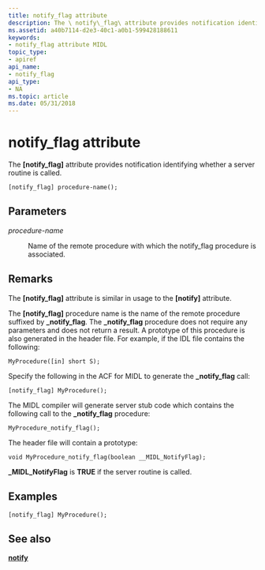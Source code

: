 ```yaml
---
title: notify_flag attribute
description: The \ notify\_flag\ attribute provides notification identifying whether a server routine is called.
ms.assetid: a40b7114-d2e3-40c1-a0b1-599428188611
keywords:
- notify_flag attribute MIDL
topic_type:
- apiref
api_name:
- notify_flag
api_type:
- NA
ms.topic: article
ms.date: 05/31/2018
---
```


# notify\_flag attribute

The **\[notify\_flag\]** attribute provides notification identifying whether a server routine is called.

``` syntax
[notify_flag] procedure-name();
```

## Parameters

<dl> <dt>

*procedure-name* 
</dt> <dd>

Name of the remote procedure with which the notify\_flag procedure is associated.

</dd> </dl>

## Remarks

The **\[notify\_flag\]** attribute is similar in usage to the **\[notify\]** attribute.

The **\[notify\_flag\]** procedure name is the name of the remote procedure suffixed by **\_notify\_flag**. The **\_notify\_flag** procedure does not require any parameters and does not return a result. A prototype of this procedure is also generated in the header file. For example, if the IDL file contains the following:

``` syntax
MyProcedure([in] short S);
```

Specify the following in the ACF for MIDL to generate the **\_notify\_flag** call:

``` syntax
[notify_flag] MyProcedure();
```

The MIDL compiler will generate server stub code which contains the following call to the **\_notify\_flag** procedure:

``` syntax
MyProcedure_notify_flag();
```

The header file will contain a prototype:

``` syntax
void MyProcedure_notify_flag(boolean __MIDL_NotifyFlag);
```

**\_MIDL\_NotifyFlag** is **TRUE** if the server routine is called.

## Examples

``` syntax
[notify_flag] MyProcedure();
```

## See also

<dl> <dt>

[**notify**](notify.md)
</dt> </dl>

 

 





